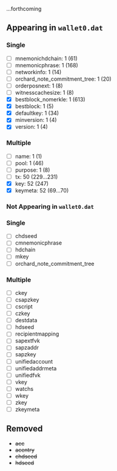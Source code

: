 ...forthcoming

## Appearing in `wallet0.dat`

### Single

- [ ] mnemonichdchain: 1 (61)
- [ ] mnemonicphrase: 1 (168)
- [ ] networkinfo: 1 (14)
- [ ] orchard_note_commitment_tree: 1 (20)
- [ ] orderposnext: 1 (8)
- [ ] witnesscachesize: 1 (8)
- [x] bestblock_nomerkle: 1 (613)
- [x] bestblock: 1 (5)
- [x] defaultkey: 1 (34)
- [x] minversion: 1 (4)
- [x] version: 1 (4)

### Multiple

- [ ] name: 1 (1)
- [ ] pool: 1 (46)
- [ ] purpose: 1 (8)
- [ ] tx: 50 (229...231)
- [x] key: 52 (247)
- [x] keymeta: 52 (69...70)

### Not Appearing in `wallet0.dat`

### Single

- [ ] chdseed
- [ ] cmnemonicphrase
- [ ] hdchain
- [ ] mkey
- [ ] orchard_note_commitment_tree

### Multiple

- [ ] ckey
- [ ] csapzkey
- [ ] cscript
- [ ] czkey
- [ ] destdata
- [ ] hdseed
- [ ] recipientmapping
- [ ] sapextfvk
- [ ] sapzaddr
- [ ] sapzkey
- [ ] unifiedaccount
- [ ] unifiedaddrmeta
- [ ] unifiedfvk
- [ ] vkey
- [ ] watchs
- [ ] wkey
- [ ] zkey
- [ ] zkeymeta

## Removed

- ~~acc~~
- ~~acentry~~
- ~~chdseed~~
- ~~hdseed~~
